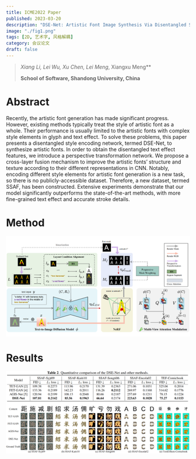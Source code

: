 ```yaml
---
title: ICME2022 Paper
published: 2023-03-20
description: "DSE-Net: Artistic Font Image Synthesis Via Disentangled Style Encoding"
image: "./fig1.png"
tags: [2D, 艺术字, 风格解耦]
category: 会议论文
draft: false 
---
```


> **Xiang Li, Lei Wu*, Xu Chen, Lei Meng*, Xiangxu Meng**
>
> **School of Software, Shandong University, China**

# Abstract

Recently, the artistic font generation has made significant progress. However, existing methods typically treat the style of artistic font as a whole. Their performance is usually limited to the artistic fonts with complex style elements in glyph and text effect. To solve these problems, this paper presents a disentangled style encoding network, termed DSE-Net, to synthesize artistic fonts. In order to obtain the disentangled text effect features, we introduce a perspective transformation network. We propose a cross-layer fusion mechanism to improve the artistic fonts’ structure and texture according to their different representations in CNN. Notably, encoding different style elements for artistic font generation is a new task, so there is no publicly-accessible dataset. Therefore, a new dataset, termed SSAF, has been constructed. Extensive experiments demonstrate that our model significantly outperforms the state-of-the-art methods, with more fine-grained text effect and accurate stroke details.


# Method

![](./fig2.png)

# Results
![](./fig3.png)